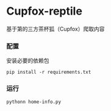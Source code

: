 # Cupfox-reptile
基于第的三方茶杯狐（Cupfox）爬取内容

### 配置
安装必要的依赖包

``
pip install -r requirements.txt
``
### 运行
``pythonn home-info.py``
